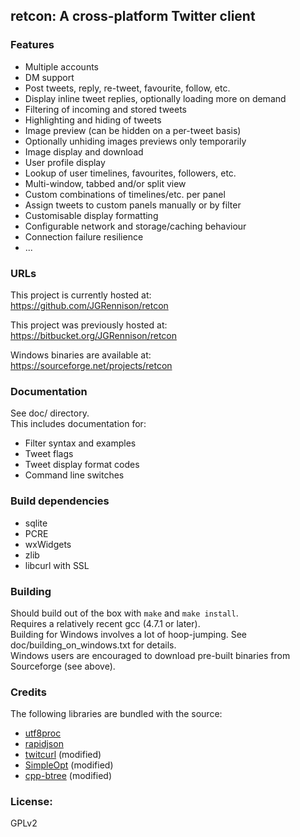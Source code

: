 ## retcon: A cross-platform Twitter client

### Features
* Multiple accounts  
* DM support  
* Post tweets, reply, re-tweet, favourite, follow, etc.  
* Display inline tweet replies, optionally loading more on demand  
* Filtering of incoming and stored tweets  
* Highlighting and hiding of tweets  
* Image preview (can be hidden on a per-tweet basis)  
* Optionally unhiding images previews only temporarily  
* Image display and download  
* User profile display  
* Lookup of user timelines, favourites, followers, etc.  
* Multi-window, tabbed and/or split view  
* Custom combinations of timelines/etc. per panel  
* Assign tweets to custom panels manually or by filter  
* Customisable display formatting  
* Configurable network and storage/caching behaviour  
* Connection failure resilience  
* ...  

### URLs
This project is currently hosted at:  
https://github.com/JGRennison/retcon

This project was previously hosted at:  
https://bitbucket.org/JGRennison/retcon

Windows binaries are available at:  
https://sourceforge.net/projects/retcon

### Documentation
See doc/ directory.  
This includes documentation for:  

* Filter syntax and examples  
* Tweet flags  
* Tweet display format codes  
* Command line switches  

### Build dependencies
* sqlite  
* PCRE  
* wxWidgets  
* zlib  
* libcurl with SSL  

### Building
Should build out of the box with `make` and `make install`.  
Requires a relatively recent gcc (4.7.1 or later).  
Building for Windows involves a lot of hoop-jumping. See doc/building_on_windows.txt for details.  
Windows users are encouraged to download pre-built binaries from Sourceforge (see above).  

### Credits
The following libraries are bundled with the source:

* [utf8proc](http://www.public-software-group.org/utf8proc)  
* [rapidjson](https://code.google.com/p/rapidjson/)  
* [twitcurl](http://code.google.com/p/twitcurl/) (modified)  
* [SimpleOpt](http://code.google.com/p/simpleopt/) (modified)  
* [cpp-btree](https://code.google.com/p/cpp-btree/) (modified)  

### License:
GPLv2
